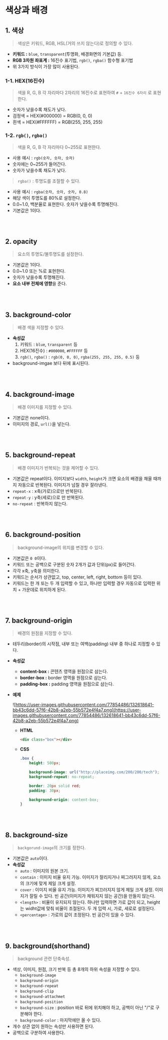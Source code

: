# 색상과 배경
## 1. 색상

> 색상은 키워드, RGB, HSL(거의 쓰지 않는다)로 정의할 수 있다.

- **키워드 :** `blue`, `transparent`(투명화, 배경화면의 기본값) 등.
- **RGB 3차원 좌표계 :** 16진수 표기법, `rgb()`, `rgba()` 함수형 표기법
- 위 3가지 방식이 가장 많이 사용된다.

### 1-1. HEX(16진수)

> 색을 R, G, B 각 자리마다 2자리의 16진수로 표현하여 `#` + `16진수 6자리` 로 표현한다.

- 숫자가 낮을수록 채도가 낮다.
- 검정색 = HEX(#000000) = RGB(0, 0, 0)
- 흰색 = HEX(#FFFFFF) = RGB(255, 255, 255)

### 1-2. `rgb()`, `rgba()`

> 색을 R, G, B 각 자리마다 0~255로 표현한다.

- 사용 예시 : `rgb(숫자, 숫자, 숫자)`
- 숫자에는 0~255가 들어간다.
- 숫자가 낮을수록 채도가 낮다.

> `rgba()` : 투명도를 조절할 수 있다.

- 사용 예시 : `rgba(숫자, 숫자, 숫자, 0.8)`
- 해당 색이 투명도를 80%로 설정한다.
- 0.0~1.0, 백분율로 표현한다. 숫자가 낮을수록 투명해진다.
- 기본값은 1이다.
<br>
<br>

## 2. opacity

> 요소의 투명도/불투명도를 설정한다.

- 기본값은 1이다.
- 0.0~1.0 또는 %로 표현한다.
- 숫자가 낮을수록 투명해진다.
- **요소 내부 전체에 영향**을 준다.
<br>
<br>

## 3. background-color

> 배경 색을 지정할 수 있다.

- **속성값**
    1. 키워드 : `blue`, `transparent` 등
    2. HEX(16진수) : `#000000`, `#FFFFFF` 등
    3. `rgb()`, `rgba()` : `rgb(0, 0, 0)`, `rgba(255, 255, 255, 0.5)` 등
- background-imgae 보다 뒤에 표시된다.
<br>
<br>

## 4. background-image

> 배경 이미지를 지정할 수 있다.

- 기본값은 none이다.
- 이미지의 경로, `url()`을 넣는다.
<br>
<br>

## 5. background-repeat

> 배경 이미지가 반복되는 것을 제어할 수 있다.

- 기본값은 repeat이다. 이미지보다 `width`, `height`가 크면 요소의 배경을 채울 때까지 자동으로 반복된다. 이미지가 넘칠 경우 잘라낸다.
- `repeat-x` : x축(가로)으로만 반복된다.
- `repeat-y` : y축(세로)으로 만 반복된다.
- `no-repeat` : 반복하지 않는다.
<br>
<br>

## 6. background-position

> background-image의 위치를 변경할 수 있다.

- 기본값은 `0 0`이다.
- 키워드 또는 공백으로 구분된 숫자 2개가 값과 단위(px)로 들어간다.
- 각각 x축, y축을 의미한다.
- 키워드는 순서가 상관없고, top, center, left, right, bottom 등이 있다.
- 키워드는 한 개 또는 두 개 입력할 수 있고, 하나만 입력할 경우 자동으로 입력한 위치 + 가운데로 위치하게 된다.
<br>
<br>

## 7. background-origin

> 배경의 원점을 지정할 수 있다.

- 테두리(border)의 시작점, 내부 또는 여백(padding) 내부 중 하나로 지정할 수 있다.
- **속성값**
    - **content-box :** 콘텐츠 영역을 원점으로 삼는다.
    - **border-box :** border 영역을 원점으로 삼는다.
    - **padding-box :** padding 영역을 원점으로 삼는다.
- **예제**

    ![https://user-images.githubusercontent.com/77854486/132618641-bb43c6dd-57f6-42b8-a2eb-55b572e4f4a7.png](https://user-images.githubusercontent.com/77854486/132618641-bb43c6dd-57f6-42b8-a2eb-55b572e4f4a7.png)

    - **HTML**

        ```html
        <div class="box"></div>
        ```

    - **CSS**

        ```css
        .box {
            height: 500px;

            background-image: url("http://placeimg.com/200/200/tech");
            background-repeat: no-repeat;

            border: 20px solid red;
            padding: 30px;

            background-origin: content-box;
        }
        ```
<br>
<br>

## 8. background-size

> `backgorund-image`의 크기를 정한다.

- 기본값은 `auto`이다.
- **속성값**
    - `auto` : 이미지의 원본 크기.
    - `contain` : 이미지 비율 유지 가능. 이미지가 잘리지거나 찌그러지지 않게, 요소의 크기에 맞게 제일 크게 설정.
    - `cover` : 이미지 비율 유지 가능. 이미지가 찌끄러지지 않게 제일 크게 설정. 이미지가 잘릴 수 있다. 빈 공간(이미지가 채워지지 않는 공간)을 만들지 않는다.
    - `<length>` : 비율이 유지되지 않는다. 하나만 입력하면 가로 값이 되고, height는 widht값에 맞춰 비율이 조절된다. 두 개 입력 시, 가로, 세로로 설정된다.
    - `<percentage>` : 가로의 값이 조정된다. 빈 공간이 있을 수 있다.
<br>
<br>

## 9. background(shorthand)

> background 관련 단축속성.

- 색상, 이미지, 원점, 크기 반복 등 총 8개의 하위 속성을 지정할 수 있다.
    - `background-image`
    - `background-origin`
    - `background-repeat`
    - `background-clip`
    - `background-attachmet`
    - `background-position`
    - `background-size` : position 바로 뒤에 위치해야 하고, 공백이 아닌 "/"로 구분해야 한다.
    - `background-color` : 마지막에만 올 수 있다.
- 개수 상관 없이 원하는 속성만 사용하면 된다.
- 공백으로 구분하여 사용한다.
<br>

